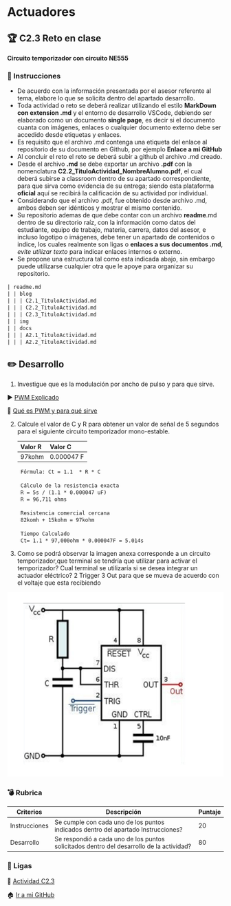 # Actuadores

## :trophy: C2.3 Reto en clase

**Circuito temporizador con circuito NE555**

### :blue_book: Instrucciones

- De acuerdo con la información presentada por el asesor referente al tema, elabore lo que se solicita dentro del apartado desarrollo.
- Toda actividad o reto se deberá realizar utilizando el estilo **MarkDown con extension .md** y el entorno de desarrollo VSCode, debiendo ser elaborado como un documento **single page**, es decir si el documento cuanta con imágenes, enlaces o cualquier documento externo debe ser accedido desde etiquetas y enlaces.
- Es requisito que el archivo .md contenga una etiqueta del enlace al repositorio de su documento en Github, por ejemplo **Enlace a mi GitHub**
- Al concluir el reto el reto se deberá subir a github el archivo .md creado.
- Desde el archivo **.md** se debe exportar un archivo **.pdf** con la nomenclatura **C2.2_TituloActividad_NombreAlumno.pdf**, el cual deberá subirse a classroom dentro de su apartado correspondiente, para que sirva como evidencia de su entrega; siendo esta plataforma **oficial** aquí se recibirá la calificación de su actividad por individual.
- Considerando que el archivo .pdf, fue obtenido desde archivo .md, ambos deben ser idénticos y mostrar el mismo contenido.
- Su repositorio ademas de que debe contar con un archivo **readme**.md dentro de su directorio raíz, con la información como datos del estudiante, equipo de trabajo, materia, carrera, datos del asesor, e incluso logotipo o imágenes, debe tener un apartado de contenidos o indice, los cuales realmente son ligas o **enlaces a sus documentos .md**, _evite utilizar texto_ para indicar enlaces internos o externo.
- Se propone una estructura tal como esta indicada abajo, sin embargo puede utilizarse cualquier otra que le apoye para organizar su repositorio.  
``` 
| readme.md
| | blog
| | | C2.1_TituloActividad.md
| | | C2.2_TituloActividad.md
| | | C2.3_TituloActividad.md
| | img
| | docs
| | | A2.1_TituloActividad.md
| | | A2.2_TituloActividad.md
```
## :pencil2: Desarrollo

1. Investigue que es la modulación por ancho de pulso y para que sirve.

:arrow_forward: [PWM Explicado](https://www.youtube.com/watch?v=Q2N2OEicXJE&ab_channel=JoyplanesRC)

:page_facing_up: [Qué es PWM y para qué sirve](https://www.rinconingenieril.es/que-es-pwm-y-para-que-sirve/)


2. Calcule el valor de C y R para obtener un valor de señal de 5 segundos para el siguiente circuito temporizador mono-estable.
   
   | Valor R | Valor C | 
    | -------- | -------| 
    |   97kohm|    0.000047 F    | 

        Fórmula: Ct = 1.1  * R * C

        Cálculo de la resistencia exacta
        R = 5s / (1.1 * 0.000047 uF)
        R = 96,711 ohms

        Resistencia comercial cercana
        82komh + 15kohm = 97kohm

        Tiempo Calculado
        Ct= 1.1 * 97,000ohm * 0.000047F = 5.014s

2. Como se podrá observar la imagen anexa corresponde a un circuito temporizador,que terminal se tendría que utilizar para activar el temporizador? Cual terminal se utilizaría si se desea integrar un actuador eléctrico?
2 Trigger
3 Out para que se mueva de acuerdo con el voltaje que esta recibiendo

<p align="center">
    <img alt="Logo" src="./img/C2.3_CircuitoTemporizador.png">
</p>


### :bomb: Rubrica

| Criterios     | Descripción                                                                                  | Puntaje |
| ------------- | -------------------------------------------------------------------------------------------- | ------- |
| Instrucciones | Se cumple con cada uno de los puntos indicados dentro del apartado Instrucciones?            | 20 |
| Desarrollo    | Se respondió a cada uno de los puntos solicitados dentro del desarrollo de la actividad?     | 80      |

### :bookmark: Ligas

:memo: [Actividad C2.3 ](https://github.com/NellyQuino/SistemasProgramables/blob/main/Blog/C2.2_ActuadoresElectricos.md)

:house: [Ir a mi GitHub](https://github.com/NellyQuino/SistemasProgramables)
